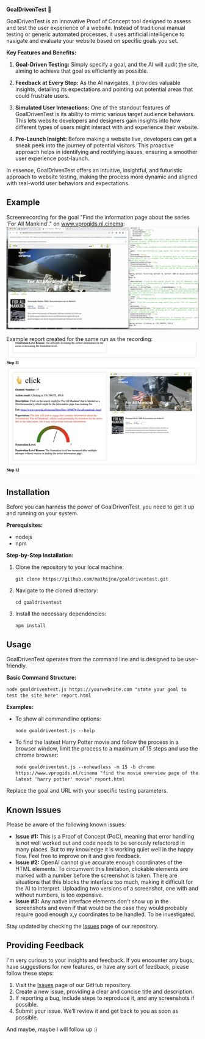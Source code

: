 **GoalDrivenTest** 🎯

GoalDrivenTest is an innovative Proof of Concept tool designed to assess and test the user experience of a website. Instead of traditional manual testing or generic automated processes, it uses artificial intelligence to navigate and evaluate your website based on specific goals you set.

**Key Features and Benefits:**

1. **Goal-Driven Testing:** Simply specify a goal, and the AI will audit the site, aiming to achieve that goal as efficiently as possible.
  
2. **Feedback at Every Step:** As the AI navigates, it provides valuable insights, detailing its expectations and pointing out potential areas that could frustrate users.
   
3. **Simulated User Interactions:** One of the standout features of GoalDrivenTest is its ability to mimic various target audience behaviors. This lets website developers and designers gain insights into how different types of users might interact with and experience their website.
   
4. **Pre-Launch Insight:** Before making a website live, developers can get a sneak peek into the journey of potential visitors. This proactive approach helps in identifying and rectifying issues, ensuring a smoother user experience post-launch.

In essence, GoalDrivenTest offers an intuitive, insightful, and futuristic approach to website testing, making the process more dynamic and aligned with real-world user behaviors and expectations.

## Example
Screenrecording for the goal "Find the information page about the series 'For All Mankind'." on www.vprogids.nl.cinema:
[![Sceen recording of a run](examples/mankind.jpg)](examples/mankind.mp4)

Example report created for the same run as the recording:
[![HTML report example](examples/mankind_report.jpg)](examples/mankind.html)

## Installation

Before you can harness the power of GoalDrivenTest, you need to get it up and running on your system.

**Prerequisites:**
- nodejs
- npm

**Step-by-Step Installation:**
1. Clone the repository to your local machine:
   ```
   git clone https://github.com/mathijne/goaldriventest.git
   ```
2. Navigate to the cloned directory:
   ```
   cd goaldriventest
   ```
3. Install the necessary dependencies:
   ```
   npm install 
   ```

## Usage

GoalDrivenTest operates from the command line and is designed to be user-friendly.

**Basic Command Structure:**
```
node goaldriventest.js https://yourwebsite.com "state your goal to test the site here" report.html
```

**Examples:**
- To show all commandline options:
  ```
  node goaldriventest.js --help
  ```
- To find the lastest Harry Potter movie and follow the process in a browser window, limit the process to a maximum of 15 steps and use the chrome browser:
  ```
  node goaldriventest.js --noheadless -m 15 -b chrome https://www.vprogids.nl/cinema "find the movie overview page of the latest 'harry potter' movie" report.html
  ```

Replace the goal and URL with your specific testing parameters.

## Known Issues

Please be aware of the following known issues:

- **Issue #1:** This is a Proof of Concept (PoC), meaning that error handling is not well worked out and code needs to be seriously refactored in many places. But to my knowledge it is working quiet well in the happy flow. Feel free to improve on it and give feedback. 
- **Issue #2:** OpenAI cannot give accurate enough coordinates of the HTML elements. To circumvent this limitation, clickable elements are marked with a number before the screenshot is taken. There are situations that this blocks the interface too much, making it difficult for the AI to interpret. Uploading two versions of a screenshot, one with and without numbers, is too expensive. 
- **Issue #3:** Any native interface elements don't show up in the screenshots and even if that would be the case they would probably require good enough x,y coordinates to be handled. To be investigated.

Stay updated by checking the [Issues](https://github.com/Mathijne/goaldriventest/issues) page of our repository.

## Providing Feedback

I'm very curious to your insights and feedback.  If you encounter any bugs, have suggestions for new features, or have any sort of feedback, please follow these steps:

1. Visit the [Issues](https://github.com/Mathijne/goaldriventest/issues) page of our GitHub repository.
2. Create a new issue, providing a clear and concise title and description.
3. If reporting a bug, include steps to reproduce it, and any screenshots if possible.
4. Submit your issue. We’ll review it and get back to you as soon as possible.

And maybe, maybe I will follow up :)
